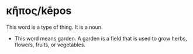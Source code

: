 # κῆπος/kēpos
This word is a type of thing. It is a noun. 

* This word means garden. A garden is a field that is used to grow herbs, flowers, fruits, or vegetables.
